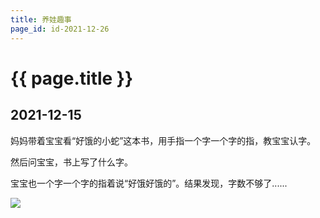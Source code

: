 ```yaml
---
title: 养娃趣事
page_id: id-2021-12-26
---
```


<h1 class="">{{ page.title }}</h1>

<h2>2021-12-15</h2>

妈妈带着宝宝看“好饿的小蛇”这本书，用手指一个字一个字的指，教宝宝认字。

然后问宝宝，书上写了什么字。

宝宝也一个字一个字的指着说“好饿好饿的”。结果发现，字数不够了......

![](/images/2021-12-26-好饿的小蛇.jpg)
